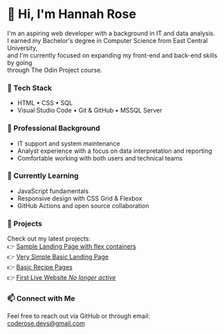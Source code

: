 # 👋 Hi, I'm Hannah Rose

I'm an aspiring web developer with a background in IT and data analysis.  
I earned my Bachelor's degree in Computer Science from East Central University,  
and I'm currently focused on expanding my front-end and back-end skills by going  
through The Odin Project course.

### 🔧 Tech Stack
- HTML • CSS • SQL  
- Visual Studio Code • Git & GitHub • MSSQL Server

### 💼 Professional Background
- IT support and system maintenance  
- Analyst experience with a focus on data interpretation and reporting  
- Comfortable working with both users and technical teams

### 🚀 Currently Learning
- JavaScript fundamentals  
- Responsive design with CSS Grid & Flexbox  
- GitHub Actions and open source collaboration

### 📂 Projects  
Check out my latest projects:  
👉 [Sample Landing Page with flex containers](https://github.com/Hannah-Rose03/Landing_Page)  
👉 [Very Simple Basic Landing Page](https://github.com/Hannah-Rose03/WarmUp/tree/main/Coffee_LP)  
👉 [Basic Recipe Pages](https://github.com/Hannah-Rose03/odin-recipes)  
👉 [First Live Website *No longer active*](https://github.com/Hannah-Rose03/Shady-Oaks-Boat-Rental)


### 📫 Connect with Me
Feel free to reach out via GitHub or through email: coderose.devs@gmail.com
